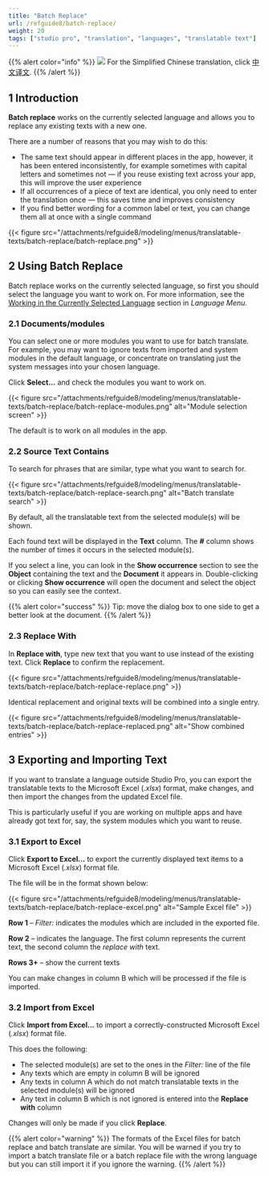 ```yaml
---
title: "Batch Replace"
url: /refguide8/batch-replace/
weight: 20
tags: ["studio pro", "translation", "languages", "translatable text"]
---
```


{{% alert color="info" %}}
<img src="/attachments/china.png" class="d-inline-block" /> For the Simplified Chinese translation, click [中文译文](https://cdn.mendix.tencent-cloud.com/documentation/refguide8/batch-replace.pdf).
{{% /alert %}}

## 1 Introduction

**Batch replace** works on the currently selected language and allows you to replace any existing texts with a new one.

There are a number of reasons that you may wish to do this:

* The same text should appear in different places in the app, however, it has been entered inconsistently, for example sometimes with capital letters and sometimes not — if you reuse existing text across your app, this will improve the user experience
* If all occurrences of a piece of text are identical, you only need to enter the translation once — this saves time and improves consistency
* If you find better wording for a common label or text, you can change them all at once with a single command

{{< figure src="/attachments/refguide8/modeling/menus/translatable-texts/batch-replace/batch-replace.png" >}}

## 2 Using Batch Replace

Batch replace works on the currently selected language, so first you should select the language you want to work on. For more information, see the [Working in the Currently Selected Language](/refguide8/translatable-texts/#selected-language) section in *Language Menu*.

### 2.1 Documents/modules

You can select one or more modules you want to use for batch translate. For example, you may want to ignore texts from imported and system modules in the default language, or concentrate on translating just the system messages into your chosen language.

Click **Select…** and check the modules you want to work on.

{{< figure src="/attachments/refguide8/modeling/menus/translatable-texts/batch-replace/batch-replace-modules.png" alt="Module selection screen" >}}

The default is to work on all modules in the app.

### 2.2 Source Text Contains

To search for phrases that are similar, type what you want to search for.

{{< figure src="/attachments/refguide8/modeling/menus/translatable-texts/batch-replace/batch-replace-search.png" alt="Batch translate search" >}}

By default, all the translatable text from the selected module(s) will be shown.

Each found text will be displayed in the **Text** column.
The **#** column shows the number of times it occurs in the selected module(s).

If you select a line, you can look in the **Show occurrence** section to see the **Object** containing the text and the **Document** it appears in. Double-clicking or clicking **Show occurrence** will open the document and select the object so you can easily see the context.

{{% alert color="success" %}}
Tip: move the dialog box to one side to get a better look at the document.
{{% /alert %}}

### 2.3 Replace With

In **Replace with**, type new text that you want to use instead of the existing text. Click **Replace** to confirm the replacement.

{{< figure src="/attachments/refguide8/modeling/menus/translatable-texts/batch-replace/batch-replace-replace.png" >}}

Identical replacement and original texts will be combined into a single entry.

{{< figure src="/attachments/refguide8/modeling/menus/translatable-texts/batch-replace/batch-replace-replaced.png" alt="Show combined entries" >}}

## 3 Exporting and Importing Text

If you want to translate a language outside Studio Pro, you can export the translatable texts to the Microsoft Excel (*.xlsx*) format, make changes, and then import the changes from the updated Excel file.

This is particularly useful if you are working on multiple apps and have already got text for, say, the system modules which you want to reuse.

### 3.1 Export to Excel

Click **Export to Excel…** to export the currently displayed text items to a Microsoft Excel (*.xlsx*) format file.

The file will be in the format shown below:

{{< figure src="/attachments/refguide8/modeling/menus/translatable-texts/batch-replace/batch-replace-excel.png" alt="Sample Excel file" >}}

**Row 1** – *Filter:* indicates the modules which are included in the exported file.

**Row 2**  – indicates the language. The first column represents the current text, the second column the *replace with* text.

**Rows 3+**  – show the current texts

You can make changes in column B which will be processed if the file is imported.

### 3.2 Import from Excel

Click **Import from Excel…** to import a correctly-constructed Microsoft Excel (*.xlsx*) format file.

This does the following:

* The selected module(s) are set to the ones in the *Filter:* line of the file
* Any texts which are empty in column B will be ignored
* Any texts in column A which do not match translatable texts in the selected module(s) will be ignored
* Any text in column B which is not ignored is entered into the **Replace with** column

Changes will only be made if you click **Replace**.

{{% alert color="warning" %}}
The formats of the Excel files for batch replace and batch translate are similar. You will be warned if you try to import a batch translate file or a batch replace file with the wrong language but you can still import it if you ignore the warning.
{{% /alert %}}
